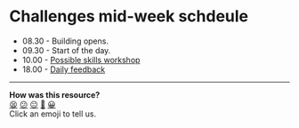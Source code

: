 # Challenges mid-week schdeule

- 08.30 - Building opens.
- 09.30 - Start of the day.
- 10.00 - [Possible skills workshop](../../pills/learning_at_makers.md#skills-workshops)
- 18.00 - [Daily feedback](../../pills/learning_at_makers.md#daily-feedback)

<!-- BEGIN GENERATED SECTION DO NOT EDIT -->

---

**How was this resource?**  
[😫](https://airtable.com/shrUJ3t7KLMqVRFKR?prefill_Repository=course&prefill_File=sequence/onsite/challenges_mid_week_schedule.md&prefill_Sentiment=😫) [😕](https://airtable.com/shrUJ3t7KLMqVRFKR?prefill_Repository=course&prefill_File=sequence/onsite/challenges_mid_week_schedule.md&prefill_Sentiment=😕) [😐](https://airtable.com/shrUJ3t7KLMqVRFKR?prefill_Repository=course&prefill_File=sequence/onsite/challenges_mid_week_schedule.md&prefill_Sentiment=😐) [🙂](https://airtable.com/shrUJ3t7KLMqVRFKR?prefill_Repository=course&prefill_File=sequence/onsite/challenges_mid_week_schedule.md&prefill_Sentiment=🙂) [😀](https://airtable.com/shrUJ3t7KLMqVRFKR?prefill_Repository=course&prefill_File=sequence/onsite/challenges_mid_week_schedule.md&prefill_Sentiment=😀)  
Click an emoji to tell us.

<!-- END GENERATED SECTION DO NOT EDIT -->
